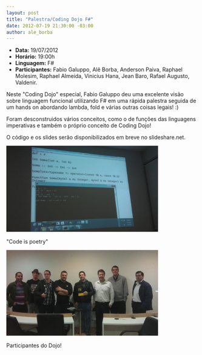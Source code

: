 ```yaml
--- 
layout: post
title: "Palestra/Coding Dojo F#"
date: 2012-07-19 21:30:00 -03:00
author: ale_borba
---
```


+ **Data:** 19/07/2012
+ **Horário:** 19:00h
+ **Linguagem:** F#
+ **Participantes:** Fabio Galuppo, Alê Borba, Anderson Paiva, Raphael Molesim, Raphael Almeida, Vinicius Hana, Jean Baro, Rafael Augusto, Valdenir.   

Neste "Coding Dojo" especial, Fabio Galuppo deu uma excelente visão sobre linguagem funcional utilizando F# em uma rápida palestra
seguida de um hands on abordando lambda, fold e várias outras coisas legais! :)

Foram desconstruidos vários conceitos, como o de funções das linguagens imperativas e também o próprio conceito de Coding Dojo!

O código e os slides serão disponibilizados em breve no slideshare.net.

<img src="wp-content/uploads/2012/07/desconstruindofuncoes.jpg" alt="Desconstruindo Funções!" title="Desconstruindo Funções" width="400" heigh="200" />

"Code is poetry"

<img src="wp-content/uploads/2012/07/participantesdojofsharp.jpg" alt="Participantes Dojo F#" title="Participantes Dojo F#" width="400" heigh="200" />

Participantes do Dojo!